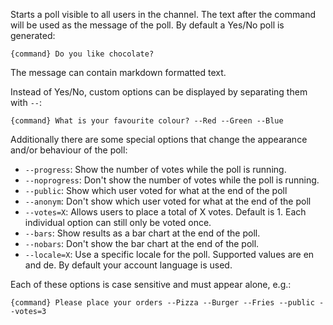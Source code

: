 Starts a poll visible to all users in the channel. The text after the command will be used as the message of the poll.
By default a Yes/No poll is generated:
```
{command} Do you like chocolate?
```
The message can contain markdown formatted text.

Instead of Yes/No, custom options can be displayed by separating them with `--`:
```
{command} What is your favourite colour? --Red --Green --Blue
```

Additionally there are some special options that change the appearance and/or behaviour of the poll:
- `--progress`: Show the number of votes while the poll is running.
- `--noprogress`: Don't show the number of votes while the poll is running.
- `--public`: Show which user voted for what at the end of the poll
- `--anonym`: Don't show which user voted for what at the end of the poll
- `--votes=X`: Allows users to place a total of X votes.  Default is 1.  Each individual option can still only be voted once.
- `--bars`: Show results as a bar chart at the end of the poll.
- `--nobars`: Don't show the bar chart at the end of the poll.
- `--locale=X`: Use a specific locale for the poll. Supported values are en and de. By default your account language is used.

Each of these options is case sensitive and must appear alone, e.g.:
```
{command} Please place your orders --Pizza --Burger --Fries --public --votes=3
```
